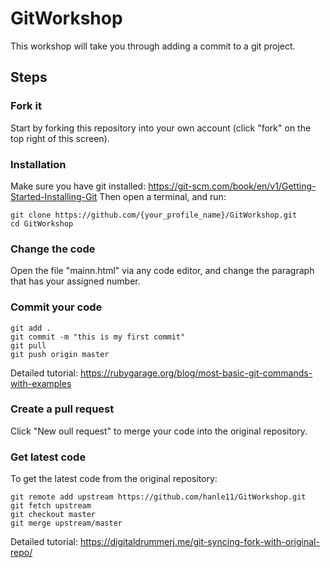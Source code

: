 # GitWorkshop
This workshop will take you through adding a commit to a git project.

## Steps
### Fork it
Start by forking this repository into your own account (click "fork" on the top right of this screen). 

### Installation
Make sure you have git installed: https://git-scm.com/book/en/v1/Getting-Started-Installing-Git
Then open a terminal, and run:
```
git clone https://github.com/{your_profile_name}/GitWorkshop.git
cd GitWorkshop
```

### Change the code
Open the file "mainn.html" via any code editor, and change the paragraph that has your assigned number.

### Commit your code
```
git add .
git commit -m "this is my first commit"
git pull
git push origin master
```
Detailed tutorial: https://rubygarage.org/blog/most-basic-git-commands-with-examples

### Create a pull request
Click "New oull request" to merge your code into the original repository.

### Get latest code
To get the latest code from the original repository:
```
git remote add upstream https://github.com/hanle11/GitWorkshop.git
git fetch upstream
git checkout master
git merge upstream/master
```

Detailed tutorial: https://digitaldrummerj.me/git-syncing-fork-with-original-repo/

